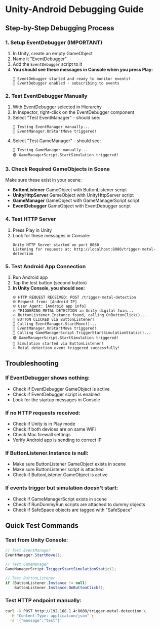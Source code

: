 # Unity-Android Debugging Guide

## Step-by-Step Debugging Process

### 1. **Setup EventDebugger (IMPORTANT)**
1. In Unity, create an empty GameObject
2. Name it "EventDebugger"
3. Add the `EventDebugger` script to it
4. **You should see these messages in Console when you press Play:**
   ```
   🔧 EventDebugger started and ready to monitor events!
   🔧 EventDebugger enabled - subscribing to events
   ```

### 2. **Test EventDebugger Manually**
1. With EventDebugger selected in Hierarchy
2. In Inspector, right-click on the EventDebugger component
3. Select "Test EventManager" - should see:
   ```
   🔧 Testing EventManager manually...
   🔵 EventManager.OnStartMove triggered!
   ```
4. Select "Test GameManager" - should see:
   ```
   🔧 Testing GameManager manually...
   🟢 GameManagerScript.StartSimulation triggered!
   ```

### 3. **Check Required GameObjects in Scene**
Make sure these exist in your scene:
- **ButtonListener** GameObject with ButtonListener script
- **UnityHttpServer** GameObject with UnityHttpServer script  
- **GameManager** GameObject with GameManagerScript script
- **EventDebugger** GameObject with EventDebugger script

### 4. **Test HTTP Server**
1. Press Play in Unity
2. Look for these messages in Console:
   ```
   Unity HTTP Server started on port 8080
   Listening for requests at: http://localhost:8080/trigger-metal-detection
   ```

### 5. **Test Android App Connection**
1. Run Android app
2. Tap the test button (second button)
3. **In Unity Console, you should see:**
   ```
   🌐 HTTP REQUEST RECEIVED: POST /trigger-metal-detection
   🌐 Request from: [Android IP]
   🌐 User Agent: [Android app info]
   🔥 TRIGGERING METAL DETECTION in Unity digital twin...
   🔥 ButtonListener.Instance found, calling OnButtonClick()...
   🔘 BUTTON CLICKED via ButtonListener!
   🔘 Calling EventManager.StartMove()...
   🔵 EventManager.OnStartMove triggered!
   🔘 Calling GameManagerScript.TriggerStartSimulationStatic()...
   🟢 GameManagerScript.StartSimulation triggered!
   🔘 Simulation started via ButtonListener!
   🔥 Metal detection event triggered successfully!
   ```

## Troubleshooting

### If EventDebugger shows nothing:
- Check if EventDebugger GameObject is active
- Check if EventDebugger script is enabled
- Look for the startup messages in Console

### If no HTTP requests received:
- Check if Unity is in Play mode
- Check if both devices are on same WiFi
- Check Mac firewall settings
- Verify Android app is sending to correct IP

### If ButtonListener.Instance is null:
- Make sure ButtonListener GameObject exists in scene
- Make sure ButtonListener script is attached
- Check if ButtonListener GameObject is active

### If events trigger but simulation doesn't start:
- Check if GameManagerScript exists in scene
- Check if RunDummyRun scripts are attached to dummy objects
- Check if SafeSpace objects are tagged with "SafeSpace"

## Quick Test Commands

### Test from Unity Console:
```csharp
// Test EventManager
EventManager.StartMove();

// Test GameManager
GameManagerScript.TriggerStartSimulationStatic();

// Test ButtonListener
if (ButtonListener.Instance != null)
    ButtonListener.Instance.OnButtonClick();
```

### Test HTTP endpoint manually:
```bash
curl -X POST http://192.168.1.4:8080/trigger-metal-detection \
  -H "Content-Type: application/json" \
  -d '{"message":"test"}'
```

